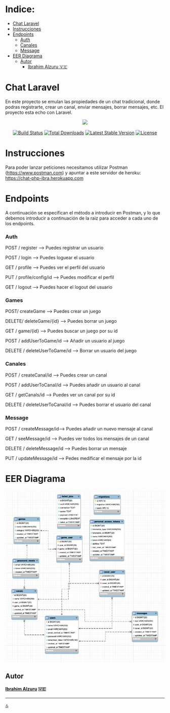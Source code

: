 # Indice:

- [Chat Laravel](#Chat-Laravel)
- [Instrucciones](#instrucciones)
- [Endpoints](#endpoints)
    - [Auth](#auth)
    - [Canales](#canales)
    - [Message](#message)
- [EER Diagrama](#eer-diagrama)
  - [Autor](#autor)
      - [Ibrahim Alzuru :venezuela:](#Ibrahim-Alzuru)



# Chat Laravel

En este proyecto se emulan las propiedades de un chat tradicional, donde podras registrarte, crear un canal, enviar mensajes, borrar mensajes, etc.
El proyecto esta echo con Laravel.

<p align="center"><a href="https://laravel.com" target="_blank"><img src="https://raw.githubusercontent.com/laravel/art/master/logo-lockup/5%20SVG/2%20CMYK/1%20Full%20Color/laravel-logolockup-cmyk-red.svg" width="400"></a></p>

<p align="center">
<a href="https://travis-ci.org/laravel/framework"><img src="https://travis-ci.org/laravel/framework.svg" alt="Build Status"></a>
<a href="https://packagist.org/packages/laravel/framework"><img src="https://img.shields.io/packagist/dt/laravel/framework" alt="Total Downloads"></a>
<a href="https://packagist.org/packages/laravel/framework"><img src="https://img.shields.io/packagist/v/laravel/framework" alt="Latest Stable Version"></a>
<a href="https://packagist.org/packages/laravel/framework"><img src="https://img.shields.io/packagist/l/laravel/framework" alt="License"></a>
</p>

# Instrucciones

Para poder lanzar peticiones necesitamos utilizar Postman (https://www.postman.com) y apuntar a este servidor de heroku: https://chat-php-ibra.herokuapp.com


# Endpoints

A continuación se especifican el método a introducir en Postman, y lo que debemos introducir a continuación de la raiz para acceder a cada uno de los endpoints.

### Auth

POST / register --> Puedes registrar un usuario

POST / login --> Puedes loguear el usuario

GET / profile  --> Puedes ver el perfil del usuario

PUT / profile/config/id --> Puedes modificar el perfil 

GET / logout --> Puedes hacer el logout del usuario

### Games

POST/ createGame --> Puedes crear un juego

DELETE/ deleteGame/{id} --> Puedes borrar un juego

GET / game/{id} --> Puedes buscar un juego por su id

POST / addUserToGame/id --> Añadir un usuario al juego

DELETE / deleteUserToGame/id --> Borrar un usuario del juego


### Canales 

POST / createCanal/id    --> Puedes crear un canal

POST / addUserToCanal/id --> Puedes añadir un usuario al canal

GET / getCanals/id  --> Puedes ver un canal por su id

DELETE / deleteUserToCanal/id --> Puedes borrar el usuario del canal



### Message

POST / createMessage/id--> Puedes añadir un nuevo mensaje al canal

GET / seeMessage/id --> Puedes ver todos los mensajes de un canal

DELETE / deleteMessage/id --> Puedes borrar un mensaje

PUT / updateMessage/id --> Pedes medificar el mensaje por la id



# EER Diagrama

![Diagram](img/diagrama.png)

## Autor

#### [Ibrahim Alzuru](https://github.com/ibralzuru) :venezuela:

---------------------

[:top:](#indice)
